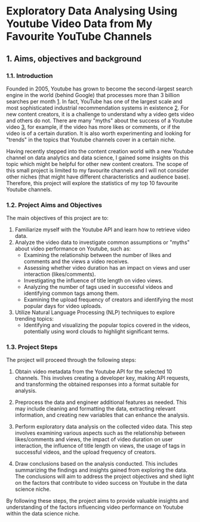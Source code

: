 # Exploratory Data Analysing Using Youtube Video Data from My Favourite YouTube Channels
## 1. Aims, objectives and background
### 1.1. Introduction

Founded in 2005, Youtube has grown to become the second-largest search engine in the world (behind Google) that processes more than 3 billion searches per month [1](https://www.mushroomnetworks.com/infographics/youtube---the-2nd-largest-search-engine-infographic/). In fact, YouTube has one of the largest scale and most sophisticated industrial recommendation systems in existence [2](https://dl.acm.org/doi/10.1145/2959100.2959190). For new content creators, it is a challenge to understand why a video gets video and others do not. There are many "myths" about the success of a Youtube video [3](https://vidiq.com/blog/post/5-youtube-algorithm-myths-youtubers-need-to-know-about/), for example, if the video has more likes or comments, or if the video is of a certain duration. It is also worth experimenting and looking for "trends" in the topics that Youtube channels cover in a certain niche.

Having recently stepped into the content creation world with a new Youtube channel on data analytics and data science, I gained some insights on this topic which might be helpful for other new content creators. The scope of this small project is limited to my favourite channels and I will not consider other niches (that might have different characteristics and audience base). Therefore, this project will explore the statistics of my top 10 favourite Youtube channels.


### 1.2. Project Aims and Objectives
The main objectives of this project are to:

1. Familiarize myself with the Youtube API and learn how to retrieve video data.
2. Analyze the video data to investigate common assumptions or "myths" about video performance on Youtube, such as:
   - Examining the relationship between the number of likes and comments and the views a video receives.
   - Assessing whether video duration has an impact on views and user interaction (likes/comments).
   - Investigating the influence of title length on video views.
   - Analyzing the number of tags used in successful videos and identifying common tags among them.
   - Examining the upload frequency of creators and identifying the most popular days for video uploads.
3. Utilize Natural Language Processing (NLP) techniques to explore trending topics:
   - Identifying and visualizing the popular topics covered in the videos, potentially using word clouds to highlight significant terms.


### 1.3. Project Steps
The project will proceed through the following steps:

  1. Obtain video metadata from the Youtube API for the selected 10 channels. This involves creating a developer key, making API requests, and transforming the obtained responses into a format suitable for analysis.

  2. Preprocess the data and engineer additional features as needed. This may include cleaning and formatting the data, extracting relevant information, and creating new variables that can enhance the analysis.

  3. Perform exploratory data analysis on the collected video data. This step involves examining various aspects such as the relationship between likes/comments and views, the impact of video duration on user interaction, the influence of title length on views, the usage of tags in successful videos, and the upload frequency of creators.

  4. Draw conclusions based on the analysis conducted. This includes summarizing the findings and insights gained from exploring the data. The conclusions will aim to address the project objectives and shed light on the factors that contribute to video success on Youtube in the data science niche.

By following these steps, the project aims to provide valuable insights and understanding of the factors influencing video performance on Youtube within the data science niche.
